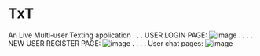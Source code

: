 # TxT

An Live Multi-user Texting application
.
.
.
USER LOGIN PAGE:
![image](https://user-images.githubusercontent.com/86948055/177981186-6d44d084-a32b-4f11-b218-a36ffbb437c6.png)
.
.
.
.
NEW USER REGISTER PAGE:
![image](https://user-images.githubusercontent.com/86948055/177981296-91196cfd-13bc-4c35-a337-a878ed1a4e35.png)
.
.
.
.
User chat pages:
![image](https://user-images.githubusercontent.com/86948055/177982219-87a158c2-3f50-49da-9ee2-d1c04c99ce91.png)
